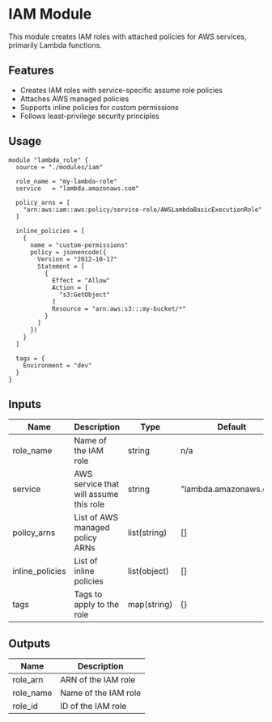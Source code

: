 # IAM Module

This module creates IAM roles with attached policies for AWS services, primarily Lambda functions.

## Features

- Creates IAM roles with service-specific assume role policies
- Attaches AWS managed policies
- Supports inline policies for custom permissions
- Follows least-privilege security principles

## Usage

```hcl
module "lambda_role" {
  source = "./modules/iam"

  role_name = "my-lambda-role"
  service   = "lambda.amazonaws.com"

  policy_arns = [
    "arn:aws:iam::aws:policy/service-role/AWSLambdaBasicExecutionRole"
  ]

  inline_policies = [
    {
      name = "custom-permissions"
      policy = jsonencode({
        Version = "2012-10-17"
        Statement = [
          {
            Effect = "Allow"
            Action = [
              "s3:GetObject"
            ]
            Resource = "arn:aws:s3:::my-bucket/*"
          }
        ]
      })
    }
  ]

  tags = {
    Environment = "dev"
  }
}
```

## Inputs

| Name | Description | Type | Default | Required |
|------|-------------|------|---------|----------|
| role_name | Name of the IAM role | string | n/a | yes |
| service | AWS service that will assume this role | string | "lambda.amazonaws.com" | no |
| policy_arns | List of AWS managed policy ARNs | list(string) | [] | no |
| inline_policies | List of inline policies | list(object) | [] | no |
| tags | Tags to apply to the role | map(string) | {} | no |

## Outputs

| Name | Description |
|------|-------------|
| role_arn | ARN of the IAM role |
| role_name | Name of the IAM role |
| role_id | ID of the IAM role |
